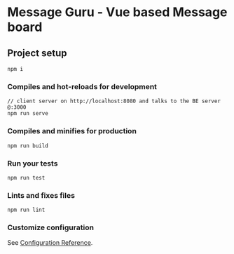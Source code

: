 # Message Guru - Vue based Message board

## Project setup
```
npm i
```

### Compiles and hot-reloads for development
```
// client server on http://localhost:8080 and talks to the BE server @:3000
npm run serve
```

### Compiles and minifies for production
```
npm run build
```

### Run your tests
```
npm run test
```

### Lints and fixes files
```
npm run lint
```

### Customize configuration
See [Configuration Reference](https://cli.vuejs.org/config/).
